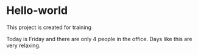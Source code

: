 # Hello-world

This project is created for training

Today is Friday and there are only 4 people in the office.
Days like this are very relaxing.
